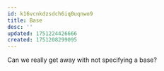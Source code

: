 ```yaml
---
id: k16vcnkdzsdch6iq0uqnwo9
title: Base
desc: ''
updated: 1751224426666
created: 1751208299095
---
```


Can we really get away with not specifying a base?